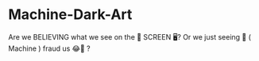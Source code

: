 # Machine-Dark-Art
Are we BELIEVING what we see on the 🔎 SCREEN 🖥️? Or we just seeing 👾 ( Machine ) fraud us  😂🤏 ? 
